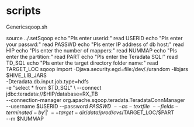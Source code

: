 # scripts
Genericsqoop.sh


source ../.setSqoop
echo "Pls enter userid:"
read USERID
echo "Pls enter your passwd:"
read PASSWD
echo "Pls enter IP address of db host:"
read HIP
echo "Pls enter the number of mappers:"
read NUMMAP
echo "Pls enter the partition:"
read PART
echo "Pls enter the Teradata SQL:"
read TD_SQL
echo "Pls enter the target directory folder name:"
read TARGET_LOC
sqoop import -Djava.security.egd=file:/dev/./urandom -libjars $HIVE_LIB_JARS \
-Dteradata.db.input.job.type=hdfs \
-e "select * from $TD_SQL" \
--connect jdbc:teradata://$HIP/database=RX_TB \
--connection-manager org.apache.sqoop.teradata.TeradataConnManager \
--username $USERID --password $PASSWD \
--as-textfile \
--fields-terminated-by '|' \
--target-dir /data/prod/cvs/$TARGET_LOC/$PART \
--m $NUMMAP
